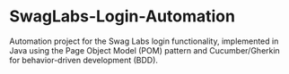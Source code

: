 # SwagLabs-Login-Automation
Automation project for the Swag Labs login functionality, implemented in Java using the Page Object Model (POM) pattern and Cucumber/Gherkin for behavior-driven development (BDD).
